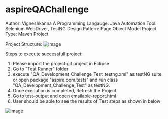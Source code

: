 # aspireQAChallenge
Author: Vigneshkanna A
Programming Langauge: Java
Automation Tool: Selenium WebDriver, TestNG
Design Pattern: Page Object Model
Project Type: Maven Project

Project Structure:
![image](https://user-images.githubusercontent.com/39564240/164712165-e7e11e42-0fe7-4ffc-9dea-dde9394f45d3.png)


Steps to execute successfull project:

1.  Please import the project git project in Eclipse
2.  Go to "Test Runner" folder
3.  execute "QA_Development_Challenge_Test_testng.xml" as testNG suite. or open package "aspire.pom.tests" and run class "QA_Development_Challenge_Test" as testNG.
4.  Once execution is completed, Refresh the Project.
5.  Go to test-output and open emailable-report.html
6.  User should be able to see the results of Test steps as shown in below

![image](https://user-images.githubusercontent.com/39564240/164711554-9f5604e9-4924-4600-a90a-5ee8008b77e8.png)

